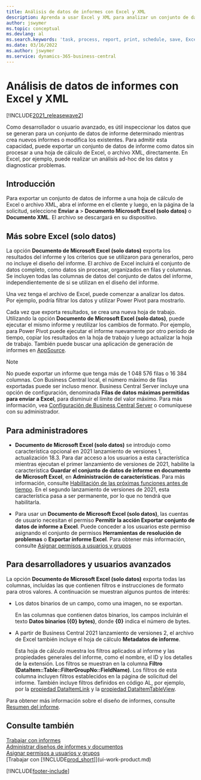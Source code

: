 ```yaml
---
title: Análisis de datos de informes con Excel y XML
description: Aprenda a usar Excel y XML para analizar un conjunto de datos de informe.
author: jswymer
ms.topic: conceptual
ms.devlang: al
ms.search.keywords: 'task, process, report, print, schedule, save, Excel, PDF, Word, dataset'
ms.date: 03/16/2022
ms.author: jswymer
ms.service: dynamics-365-business-central
---
```

# Análisis de datos de informes con Excel y XML

[!INCLUDE[2021_releasewave2](includes/2021_releasewave2.md)]

Como desarrollador o usuario avanzado, es útil inspeccionar los datos que se generan para un conjunto de datos de informe determinado mientras crea nuevos informes o modifica los existentes. Para admitir esta capacidad, puede exportar un conjunto de datos de informe como datos sin procesar a una hoja de cálculo de Excel, o archivo XML, directamente. En Excel, por ejemplo, puede realizar un análisis ad-hoc de los datos y diagnosticar problemas.

## Introducción

Para exportar un conjunto de datos de informe a una hoja de cálculo de Excel o archivo XML, abra el informe en el cliente y luego, en la página de la solicitud, seleccione **Enviar a** > **Documento Microsoft Excel (solo datos)** o **Documento XML**. El archivo se descargará en su dispositivo.

## Más sobre Excel (solo datos)

La opción **Documento de Microsoft Excel (solo datos)** exporta los resultados del informe y los criterios que se utilizaron para generarlos, pero no incluye el diseño del informe. El archivo de Excel incluirá el conjunto de datos completo, como datos sin procesar, organizados en filas y columnas. Se incluyen todas las columnas de datos del conjunto de datos del informe, independientemente de si se utilizan en el diseño del informe.

Una vez tenga el archivo de Excel, puede comenzar a analizar los datos. Por ejemplo, podría filtrar los datos y utilizar Power Pivot para mostrarlo.

Cada vez que exporta resultados, se crea una nueva hoja de trabajo. Utilizando la opción **Documento de Microsoft Excel (solo datos)**, puede ejecutar el mismo informe y reutilizar los cambios de formato. Por ejemplo, para Power Pivot puede ejecutar el informe nuevamente por otro período de tiempo, copiar los resultados en la hoja de trabajo y luego actualizar la hoja de trabajo. También puede buscar una aplicación de generación de informes en [AppSource](https://appsource.microsoft.com/).

> [!NOTE]
> No puede exportar un informe que tenga más de 1 048 576 filas o 16 384 columnas. Con Business Central local, el número máximo de filas exportadas puede ser incluso menor. Business Central Server incluye una opción de configuración, denominada **Filas de datos máximas permitidas para enviar a Excel**, para disminuir el límite del valor máximo. Para más información, vea [Configuración de Business Central Server](/dynamics365/business-central/dev-itpro/administration/configure-server-instance#General) o comuníquese con su administrador.

## Para administradores

- **Documento de Microsoft Excel (solo datos)** se introdujo como característica opcional en 2021 lanzamiento de versiones 1, actualización 18.3. Para dar acceso a los usuarios a esta característica mientras ejecutan el primer lanzamiento de versiones de 2021, habilite la característica **Guardar el conjunto de datos de informe en documento de Microsoft Excel**, en **Administración de características**. Para más información, consulte [Habilitación de las próximas funciones antes de tiempo](/dynamics365/business-central/dev-itpro/administration/feature-management). En el segundo lanzamiento de versiones de 2021, esta característica pasa a ser permanente, por lo que no tendrá que habilitarla.

- Para usar un **Documento de Microsoft Excel (solo datos)**, las cuentas de usuario necesitan el permiso **Permitir la acción Exportar conjunto de datos de informe a Excel**. Puede conceder a los usuarios este permiso asignando el conjunto de permisos **Herramientas de resolución de problemas** o **Exportar informe Excel**. Para obtener más información, consulte [Asignar permisos a usuarios y grupos](ui-define-granular-permissions.md)  

## Para desarrolladores y usuarios avanzados

La opción **Documento de Microsoft Excel (solo datos)** exporta todas las columnas, incluidas las que contienen filtros e instrucciones de formato para otros valores. A continuación se muestran algunos puntos de interés:

- Los datos binarios de un campo, como una imagen, no se exportan.

  En las columnas que contienen datos binarios, los campos incluirán el texto **Datos binarios ({0} bytes)**, donde **{0}** indica el número de bytes.
- A partir de Business Central 2021 lanzamiento de versiones 2, el archivo de Excel también incluye el hoja de cálculo **Metadatos de informe**.

  Esta hoja de cálculo muestra los filtros aplicados al informe y las propiedades generales del informe, como el nombre, el ID y los detalles de la extensión. Los filtros se muestran en la columna **Filtro (DataItem::Table::FilterGroupNo::FieldName)**. Los filtros de esta columna incluyen filtros establecidos en la página de solicitud del informe. También incluye filtros definidos en código AL, por ejemplo, por la [propiedad DataItemLink](/dynamics365/business-central/dev-itpro/developer/properties/devenv-dataitemlink-reports-property) y la [propiedad DataItemTableView](/dynamics365/business-central/dev-itpro/developer/properties/devenv-dataitemtableview-property).

Para obtener más información sobre el diseño de informes, consulte [Resumen del informe](/dynamics365/business-central/dev-itpro/developer/devenv-reports).

## Consulte también

[Trabajar con informes](ui-work-report.md)  
[Administrar diseños de informes y documentos](ui-manage-report-layouts.md)  
[Asignar permisos a usuarios y grupos](ui-define-granular-permissions.md)  
[Trabajar con [!INCLUDE[prod_short](includes/prod_short.md)]](ui-work-product.md)

[!INCLUDE[footer-include](includes/footer-banner.md)]